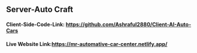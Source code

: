 ## Server-Auto Craft
#### Client-Side-Code-Link: https://github.com/Ashraful2880/Client-AI-Auto-Cars
#### Live Website Link:https://mr-automative-car-center.netlify.app/
